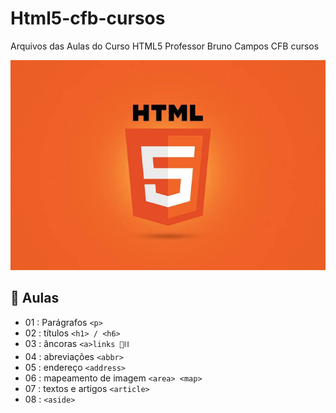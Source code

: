 # Html5-cfb-cursos
Arquivos das Aulas do Curso HTML5
Professor Bruno Campos CFB cursos 

![App Ideas Image](images.jpeg)

## :ledger: Aulas 

- 01 : Parágrafos `<p>`
- 02 : títulos `<h1> / <h6>`
- 03 : âncoras `<a>links 🔗⛓️`
- 04 : abreviações `<abbr>`
- 05 : endereço `<address>`
- 06 : mapeamento de imagem `<area> <map>`
- 07 : textos e artigos `<article>`
- 08 : `<aside>`
